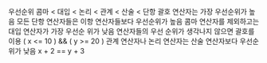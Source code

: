 우선순위 
콤마 < 대입 < 논리 < 관계 < 산술 < 단항 
괄호 연산자는 가장 우선순위가 높음 
모든 단항 연산자들은 이항 연산자들보다 우선순위가 높음
콤마 연산자를 제외하고는 대입 연산자가 가장 우선순 위가 낮음
연산자들의 우선 순위가 생각나지 않으면 괄호를 이용 
 ( x <= 10 ) && ( y >= 20 )
관계 연산자나 논리 연산자는 산술 연산자보다 우선순 위가 낮음 
 x + 2 == y + 3